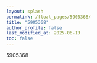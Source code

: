 ```yaml
---
layout: splash
permalink: /float_pages/5905368/
title: "5905368"
author_profile: false
last_modified_at: 2025-06-13
toc: false
---
```

 
5905368

